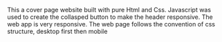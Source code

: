 This a cover page website built with pure Html and Css. Javascript was used to create the collasped button to make the header responsive. The web app is very responsive. The web page follows the convention of css structure, desktop first then mobile 
